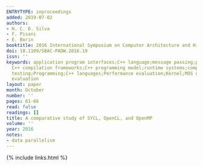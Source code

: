 ```yaml
---
ENTRYTYPE: inproceedings
added: 2019-07-02
authors:
- H. C. D. Silva
- F. Pisani
- E. Borin
booktitle: 2016 International Symposium on Computer Architecture and High Performance Computing Workshops (SBAC-PADW)
doi: 10.1109/SBAC-PADW.2016.19
issn: ''
keywords: application program interfaces;C++ language;message passing;parallel programming;program compilers;API methods;API functions;programmability;standard
  C++ compilation frameworks;C++ programming model;runtime systems;compilers;hardware accelerators;GPU;CPU;heterogeneous computing devices;OpenMP;OpenCL;SYCL;Benchmark
  testing;Programming;C++ languages;Performance evaluation;Kernel;MOS devices;Program processors;SYCL;OpenCL;OpenMP;parallel programming;performance evaluation;programmability
  evaluation
layout: paper
month: October
number: ''
pages: 61-66
read: false
readings: []
title: A comparative study of SYCL, OpenCL, and OpenMP
volume: ''
year: 2016
notes:
- data parallelism
---
```

{% include links.html %}
